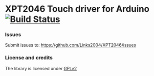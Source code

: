 XPT2046 Touch driver for Arduino [![Build Status](https://github.com/Links2004/XPT2046/workflows/CI/badge.svg?branch=master)](https://github.com/Links2004/XPT2046/actions?query=workflow%3ACI+branch%3Amaster)
===========================================

### Issues ###
Submit issues to: https://github.com/Links2004/XPT2046/issues

### License and credits ###

The library is licensed under [GPLv2](https://github.com/Links2004/XPT2046/blob/master/LICENSE)
